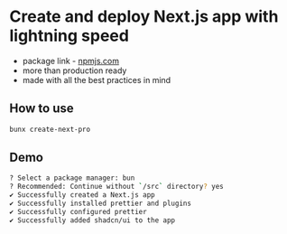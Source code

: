# Create and deploy Next.js app with lightning speed

- package link - [npmjs.com](https://www.npmjs.com/package/create-next-pro)
- more than production ready
- made with all the best practices in mind

## How to use

```sh
bunx create-next-pro
```

## Demo

```sh
? Select a package manager: bun
? Recommended: Continue without `/src` directory? yes
✔ Successfully created a Next.js app
✔ Successfully installed prettier and plugins
✔ Successfully configured prettier
✔ Successfully added shadcn/ui to the app
```
